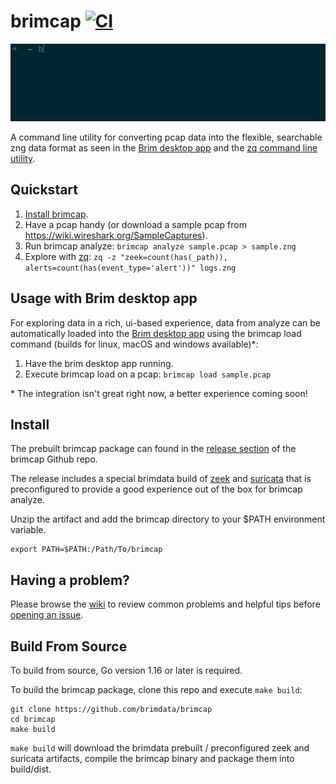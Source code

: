 # brimcap [![CI][ci-img]][ci]

![Image of brimcap analyze](https://github.com/brimdata/brimcap/raw/main/brimcap.gif)

A command line utility for converting pcap data into the flexible, searchable
zng data format as seen in the [Brim desktop
app](https://github.com/brimdata/brim) and the [zq command line
utility](https://github.com/brimdata/zed).

## Quickstart

1. [Install brimcap](#install).
2. Have a pcap handy (or download a sample pcap from
   https://wiki.wireshark.org/SampleCaptures).
3. Run brimcap analyze: `brimcap analyze sample.pcap > sample.zng`
4. Explore with [zq](https://github.com/brimdata/zed): `zq -z "zeek=count(has(_path)), alerts=count(has(event_type='alert'))" logs.zng`

## Usage with Brim desktop app

For exploring data in a rich, ui-based experience, data from analyze
can be automatically loaded into the
[Brim desktop app](https://github.com/brimdata/brim) using the brimcap load
command (builds for linux, macOS and windows available)\*:

1. Have the brim desktop app running.
2. Execute brimcap load on a pcap: `brimcap load sample.pcap`

\* The integration isn't great right now, a better experience coming soon!


## Install

The prebuilt brimcap package can found in the [release
section](https://github.com/brimdata/brimcap/releases) of the brimcap Github
repo.

The release includes a special brimdata build of
[zeek](https://github.com/brimdata/zeek) and
[suricata](https://github.com/brimdata/build-suricata) that is preconfigured to
provide a good experience out of the box for brimcap analyze.

Unzip the artifact and add the brimcap directory to your $PATH environment
variable.

```
export PATH=$PATH:/Path/To/brimcap
```

## Having a problem?

Please browse the [wiki](https://github.com/brimdata/brimcap/wiki) to review common problems and helpful tips before [opening an issue](https://github.com/brimdata/brimcap/wiki/Troubleshooting#opening-an-issue).

## Build From Source

To build from source, Go version 1.16 or later is required.

To build the brimcap package, clone this repo and execute
`make build`:

```
git clone https://github.com/brimdata/brimcap
cd brimcap
make build
```

`make build` will download the brimdata prebuilt / preconfigured zeek and
suricata artifacts, compile the brimcap binary and package them into
build/dist.


[ci-img]: https://github.com/brimdata/brimcap/actions/workflows/ci.yaml/badge.svg
[ci]: https://github.com/brimdata/brimcap/actions/workflows/ci.yaml

